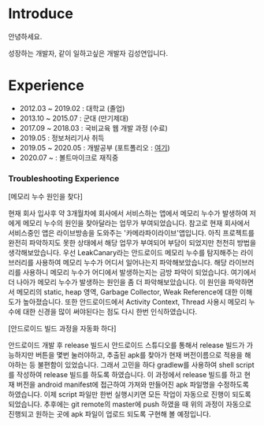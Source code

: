 # Introduce

안녕하세요. 

성장하는 개발자, 같이 일하고싶은 개발자 김성연입니다.

# Experience
- 2012.03 ~ 2019.02 : 대학교 (졸업)
- 2013.10 ~ 2015.07 : 군대 (만기제대)
- 2017.09 ~ 2018.03 : 국비교육 웹 개발 과정 (수료)
- 2019.05 : 정보처리기사 취득
- 2019.05 ~ 2020.05 : 개발공부 (포트폴리오 : [여기](https://github.com/yeon1216/introduce/blob/main/portfolio.md))
- 2020.07 ~ : 볼트마이크로 재직중

### Troubleshooting Experience

[메모리 누수 원인을 찾다]

현재 회사 입사후 약 3개월차에 회사에서 서비스하는 앱에서 메모리 누수가 발생하여 저에게 메모리 누수의 원인을 찾아달라는 업무가 부여되었습니다. 참고로 현재 회사에서 서비스중인 앱은 라이브방송을 도와주는 '카메라파이라이브'앱입니다. 아직 프로젝트를 완전히 파악하지도 못한 상태에서 해당 업무가 부여되어 부담이 되었지만 천천히 방법을 생각해보았습니다. 우선 LeakCanary라는 안드로이드 메모리 누수를 탐지해주는 라이브러리를 사용하여 메모리 누수가 어디서 일어나는지 파악해보았습니다. 해당 라이브러리를 사용하니 메모리 누수가 어디에서 발생하는지는 금방 파악이 되었습니다. 여기에서 더 나아가 메모리 누수가 발생하는 원인을 좀 더 파악해보았습니다. 이 원인을 파악하면서 메모리의 static, heap 영역, Garbage Collector, Weak Reference에 대한 이해도가 높아졌습니다. 또한 안드로이드에서 Activity Context, Thread 사용시 메모리 누수에 대한 신경을 많이 써야된다는 점도 다시 한번 인식하였습니다.


[안드로이드 빌드 과정을 자동화 하다]

안드로이드 개발 후 release 빌드시 안드로이드 스튜디오를 통해서 release 빌드가 가능하지만 버튼을 몇번 눌러야하고, 추출된 apk를 찾아가 현재 버전이름으로 적용을 해야하는 등 불편함이 있었습니다. 그래서 고민을 하다 gradlew를 사용하여 shell script를 작성하여 release 빌드를 하도록 하였습니다. 이 과정에서 release 빌드를 하고 현재 버전을 android manifest에 접근하여 가져와 만들어진 apk 파일명을 수정하도록 하였습니다. 이제 script 파일만 한번 실행시키면 모든 작업이 자동으로 진행이 되도록 되었습니다. 추후에는 git remote의 master에 push 하였을 때 위의 과정이 자동으로 진행되고 원하는 곳에 apk 파일이 업로드 되도록 구현해 볼 예정입니다.
